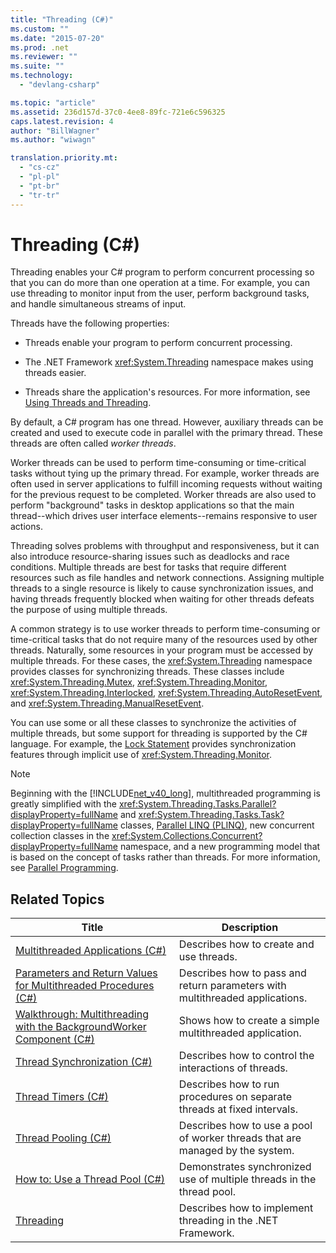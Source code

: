 ```yaml
---
title: "Threading (C#)"
ms.custom: ""
ms.date: "2015-07-20"
ms.prod: .net
ms.reviewer: ""
ms.suite: ""
ms.technology: 
  - "devlang-csharp"

ms.topic: "article"
ms.assetid: 236d157d-37c0-4ee8-89fc-721e6c596325
caps.latest.revision: 4
author: "BillWagner"
ms.author: "wiwagn"

translation.priority.mt: 
  - "cs-cz"
  - "pl-pl"
  - "pt-br"
  - "tr-tr"
---
```

# Threading (C#)
Threading enables your C# program to perform concurrent processing so that you can do more than one operation at a time. For example, you can use threading to monitor input from the user, perform background tasks, and handle simultaneous streams of input.  
  
 Threads have the following properties:  
  
-   Threads enable your program to perform concurrent processing.  
  
-   The .NET Framework <xref:System.Threading> namespace makes using threads easier.  
  
-   Threads share the application's resources. For more information, see [Using Threads and Threading](https://msdn.microsoft.com/library/e1dx6b2h).  
  
 By default, a C# program has one thread. However, auxiliary threads can be created and used to execute code in parallel with the primary thread. These threads are often called *worker threads*.  
  
 Worker threads can be used to perform time-consuming or time-critical tasks without tying up the primary thread. For example, worker threads are often used in server applications to fulfill incoming requests without waiting for the previous request to be completed. Worker threads are also used to perform "background" tasks in desktop applications so that the main thread--which drives user interface elements--remains responsive to user actions.  
  
 Threading solves problems with throughput and responsiveness, but it can also introduce resource-sharing issues such as deadlocks and race conditions. Multiple threads are best for tasks that require different resources such as file handles and network connections. Assigning multiple threads to a single resource is likely to cause synchronization issues, and having threads frequently blocked when waiting for other threads defeats the purpose of using multiple threads.  
  
 A common strategy is to use worker threads to perform time-consuming or time-critical tasks that do not require many of the resources used by other threads. Naturally, some resources in your program must be accessed by multiple threads. For these cases, the <xref:System.Threading> namespace provides classes for synchronizing threads. These classes include <xref:System.Threading.Mutex>, <xref:System.Threading.Monitor>, <xref:System.Threading.Interlocked>, <xref:System.Threading.AutoResetEvent>, and <xref:System.Threading.ManualResetEvent>.  
  
 You can use some or all these classes to synchronize the activities of multiple threads, but some support for threading is supported by the C# language. For example, the [Lock Statement](../../../../csharp/language-reference/keywords/lock-statement.md) provides synchronization features through implicit use of <xref:System.Threading.Monitor>.  
  
> [!NOTE]
>  Beginning with the [!INCLUDE[net_v40_long](~/includes/net-v40-long-md.md)], multithreaded programming is greatly simplified with the <xref:System.Threading.Tasks.Parallel?displayProperty=fullName> and <xref:System.Threading.Tasks.Task?displayProperty=fullName> classes, [Parallel LINQ (PLINQ)](https://msdn.microsoft.com/library/dd460688), new concurrent collection classes in the <xref:System.Collections.Concurrent?displayProperty=fullName> namespace, and a new programming model that is based on the concept of tasks rather than threads. For more information, see [Parallel Programming](https://msdn.microsoft.com/library/dd460693).  
  
## Related Topics  
  
|Title|Description|  
|-----------|-----------------|  
|[Multithreaded Applications (C#)](../../../../csharp/programming-guide/concepts/threading/multithreaded-applications.md)|Describes how to create and use threads.|  
|[Parameters and Return Values for Multithreaded Procedures (C#)](../../../../csharp/programming-guide/concepts/threading/parameters-and-return-values-for-multithreaded-procedures.md)|Describes how to pass and return parameters with multithreaded applications.|  
|[Walkthrough: Multithreading with the BackgroundWorker Component (C#)](../../../../csharp/programming-guide/concepts/threading/walkthrough-multithreading-with-the-backgroundworker-component.md)|Shows how to create a simple multithreaded application.|  
|[Thread Synchronization (C#)](../../../../csharp/programming-guide/concepts/threading/thread-synchronization.md)|Describes how to control the interactions of threads.|  
|[Thread Timers (C#)](../../../../csharp/programming-guide/concepts/threading/thread-timers.md)|Describes how to run procedures on separate threads at fixed intervals.|  
|[Thread Pooling (C#)](../../../../csharp/programming-guide/concepts/threading/thread-pooling.md)|Describes how to use a pool of worker threads that are managed by the system.|  
|[How to: Use a Thread Pool (C#)](../../../../csharp/programming-guide/concepts/threading/how-to-use-a-thread-pool.md)|Demonstrates synchronized use of multiple threads in the thread pool.|  
|[Threading](https://msdn.microsoft.com/library/3e8s7xdd)|Describes how to implement threading in the .NET Framework.|
